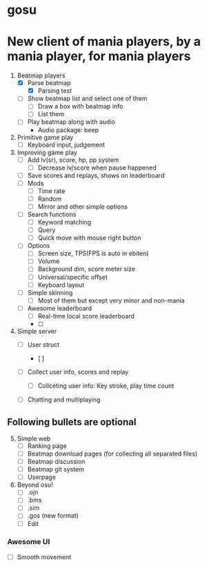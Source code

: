 # gosu
New client of mania players, by a mania player, for mania players
=================================================================
1. Beatmap players
    - [x] Parse beatmap
        - [x] Parsing test
    - [ ] Show beatmap list and select one of them
        - [ ] Draw a box with beatmap info
        - [ ] List them
    - [ ] Play beatmap along with audio
        * Audio package: beep

2. Primitive game play
    - [ ] Keyboard input, judgement

3. Improving game play
    - [ ] Add lv(sr), score, hp, pp system
        - [ ] Decrease lv/score when pause happened 
    - [ ] Save scores and replays, shows on leaderboard
    - [ ] Mods
        - [ ] Time rate
        - [ ] Random 
        - [ ] Mirror and other simple options 
    - [ ] Search functions
        - [ ] Keyword matching
        - [ ] Query 
        - [ ] Quick move with mouse right button 
    - [ ] Options
        - [ ] Screen size, TPS(FPS is auto in ebiten)
        - [ ] Volume
        - [ ] Background dim, score meter size
        - [ ] Universal/specific offset
        - [ ] Keyboard layout
    - [ ] Simple skinning
        - [ ] Most of them but except very minor and non-mania
    - [ ] Awesome leaderboard
        - [ ] Real-time local score leaderboard
        - [ ]

4. Simple server
    - [ ] User struct
        - [ ] 
    - [ ] Collect user info, scores and replay
        - [ ] Collceting user info: Key stroke, play time count
    - [ ] Chatting and multiplaying


## Following bullets are optional

5. Simple web
    - [ ] Ranking page
    - [ ] Beatmap download pages (for collecting all separated files)
    - [ ] Beatmap discussion
    - [ ] Beatmap git system
    - [ ] Userpage

6. Beyond osu!
    - [ ] .ojn
    - [ ] .bms 
    - [ ] .sim
    - [ ] .gos (new format)
    - [ ] Edit

### Awesome UI
- [ ] Smooth movement 